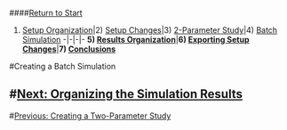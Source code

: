 ####[Return to Start](1_Tutorial_4.md)

1) [Setup Organization](2_VehicleOrg.md)|2) [Setup Changes](3_SetupChange.md)|3) [2-Parameter Study](4_2Param.md)|4) [Batch Simulation](5_BatchSim.md)
-|-|-|-
__5) [Results Organization](6_ResultsOrg.md)__|__6) [Exporting Setup Changes](7_ExportChange.md)__|__7) [Conclusions](8_Conclusions.md)__

#Creating a Batch Simulation


#[Next: Organizing the Simulation Results](6_ResultsOrg.md)
---
#[Previous: Creating a Two-Parameter Study](4_2Param.md)